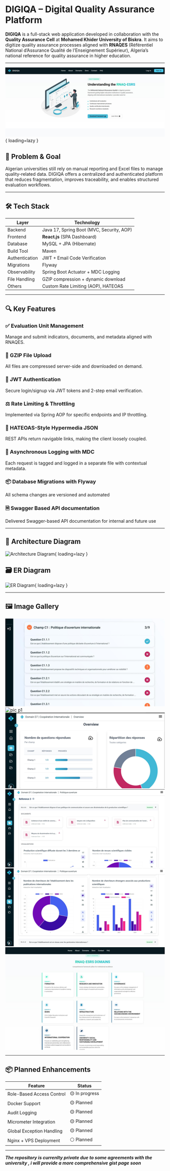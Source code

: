 # DIGIQA – Digital Quality Assurance Platform

**DIGIQA** is a full-stack web application developed in collaboration with the **Quality Assurance Cell** at **Mohamed Khider University of Biskra**. It aims to digitize quality assurance processes aligned with **RNAQES** (Référentiel National d’Assurance Qualité de l’Enseignement Supérieur), Algeria’s national reference for quality assurance in higher education.

---

![DIGIQA Overview](../assets/images/projects/digiqa/digiqa.jpg){ loading=lazy }




## 🎯 Problem & Goal

Algerian universities still rely on manual reporting and Excel files to manage quality-related data. DIGIQA offers a centralized and authenticated platform that reduces fragmentation, improves traceability, and enables structured evaluation workflows.

---

## 🛠️ Tech Stack

| Layer            | Technology                          |
|------------------|--------------------------------------|
| Backend          | Java 17, Spring Boot (MVC, Security, AOP) |
| Frontend         | **React.js** (SPA Dashboard)         |
| Database         | MySQL + JPA (Hibernate)              |
| Build Tool       | Maven                                |
| Authentication   | JWT + Email Code Verification        |
| Migrations       | Flyway                               |
| Observability    | Spring Boot Actuator + MDC Logging   |
| File Handling    | GZIP compression + dynamic download  |
| Others           | Custom Rate Limiting (AOP), HATEOAS  |

---

## 🔍 Key Features

### ✅ Evaluation Unit Management  
Manage and submit indicators, documents, and metadata aligned with RNAQES.

### 📄 GZIP File Upload  
All files are compressed server-side and downloaded on demand.

### 🔐 JWT Authentication  
Secure login/signup via JWT tokens and 2-step email verification.

### ⚖️ Rate Limiting & Throttling  
Implemented via Spring AOP for specific endpoints and IP throttling.

### 📎 HATEOAS-Style Hypermedia JSON  
REST APIs return navigable links, making the client loosely coupled.

### 📝 Asynchronous Logging with MDC  
Each request is tagged and logged in a separate file with contextual metadata.

### 📦 Database Migrations with Flyway  
All schema changes are versioned and automated

### 🗎 Swagger Based API documentation 
Delivered Swagger-based API documentation for internal and future use


---

## 🧠 Architecture Diagram

![Architecture Diagram](../assets/images/projects/digiqa/architecture.png){ loading=lazy }

## 🗃️ ER Diagram

![ER Diagram](../assets/images/projects/digiqa/er_diagram.png){ loading=lazy }

---

## 🖼️ Image Gallery

![pic p1 ](../assets/images/projects/digiqa/d1.jpg)
![pic p1 ](../assets/images/projects/digiqa/d2.jpg)
![pic p1 ](../assets/images/projects/digiqa/d3.jpg)
![pic p1 ](../assets/images/projects/digiqa/d4.jpg)
![pic p1 ](../assets/images/projects/digiqa/d5.jpg)
![pic p1 ](../assets/images/projects/digiqa/modules.jpg)





---

## 📦 Planned Enhancements

| Feature                     | Status       |
|-----------------------------|--------------|
| Role-Based Access Control   | 🟡 In progress |
| Docker Support              | 🟡 Planned     |
| Audit Logging               | 🟡 Planned     |
| Micrometer Integration      | 🟡 Planned     |
| Global Exception Handling   | 🟡 Planned     |
| Nginx + VPS Deployment      | ⚪ Planned     |

---




***The repository is currenlty private due to some agreements with the university , i will provide a more comprehensive gist page soon***
